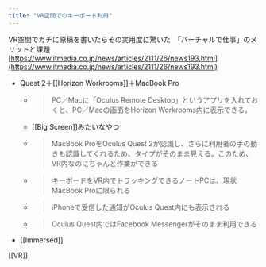 ```yaml
---
title: "VR空間でのキーボード利用"
---
```


VR空間でガチに原稿を書いたらその実用度に驚いた　「バーチャルで仕事」のメリットと課題
[https://www.itmedia.co.jp/news/articles/2111/26/news193.html](https://www.itmedia.co.jp/news/articles/2111/26/news193.html)
- Quest 2＋[[Horizon Workrooms]]＋MacBook Pro
    - > PC／Macに「Oculus Remote Desktop」というアプリを入れておくと、PC／Macの画面をHorizon Workrooms内に表示できる。
    - [[Big Screen]]みたいなやつ
    - > MacBook ProをOculus Quest 2が認識し、さらに利用者の手の動きも認識してくれるため、タイプがそのまま見える。このため、VR内なのにちゃんと作業ができる
    - > キーボードをVR内でトラッキングできるノートPCは、現状MacBook Proに限られる
    - > iPhoneで受信した通知がOculus Quest内にも表示される
    - >  Oculus Quest内ではFacebook Messengerがそのまま利用できる
- [[Immersed]]

[[VR]]

